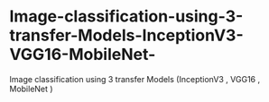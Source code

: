 # Image-classification-using-3-transfer-Models-InceptionV3-VGG16-MobileNet-
Image classification using 3 transfer Models (InceptionV3 , VGG16 , MobileNet )
